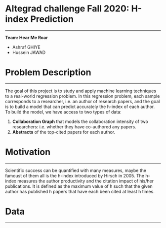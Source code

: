 # Altegrad challenge Fall 2020: H-index Prediction
 - - - -
 
**Team: Hear Me Roar**
- Ashraf GHIYE
- Hussein JAWAD

 
# Problem Description
 - - - -

The goal of this project is to study and apply machine learning techniques to a real-world regression problem. In this regression problem, each sample corresponds to a researcher, i.e. an author of research papers, and the goal is to build a model that can predict accurately the h-index of each author. 
To build the model, we have access to two types of data: 

1. **Collaboration Graph** that models the collaboration intensity of two researchers: i.e. whether they have co-authored any papers.
2. **Abstracts** of the top-cited papers for each author.


# Motivation

 - - - -

Scientific success can be quantified with many measures, maybe the famoust of them all is the h-index introduced by Hirsch in 2005. The h-index measures the author productivity and the citation impact of his/her publications. It is defined as the maximum value of h such that the given author has published h papers that have each been cited at least h times.

# Data

 - - - -
